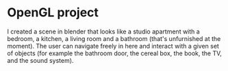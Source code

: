 # OpenGL project
I created a scene in blender that looks like a studio apartment with a bedroom, a kitchen, a living room and a bathroom (that's unfurnished at the moment).
The user can navigate freely in here and interact with a given set of objects (for example the bathroom door, the cereal box, the book, the TV, and the sound system).

